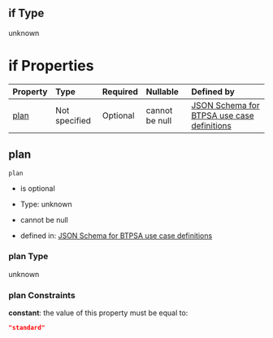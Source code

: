 ## if Type

unknown

# if Properties

| Property      | Type          | Required | Nullable       | Defined by                                                                                                                                                                                                                                |
| :------------ | :------------ | :------- | :------------- | :---------------------------------------------------------------------------------------------------------------------------------------------------------------------------------------------------------------------------------------- |
| [plan](#plan) | Not specified | Optional | cannot be null | [JSON Schema for BTPSA use case definitions](btpsa-usecase-properties-services-items-allof-2-then-allof-8-then-allof-0-if-properties-plan.md "undefined#/properties/services/items/allOf/2/then/allOf/8/then/allOf/0/if/properties/plan") |

## plan



`plan`

*   is optional

*   Type: unknown

*   cannot be null

*   defined in: [JSON Schema for BTPSA use case definitions](btpsa-usecase-properties-services-items-allof-2-then-allof-8-then-allof-0-if-properties-plan.md "undefined#/properties/services/items/allOf/2/then/allOf/8/then/allOf/0/if/properties/plan")

### plan Type

unknown

### plan Constraints

**constant**: the value of this property must be equal to:

```json
"standard"
```
